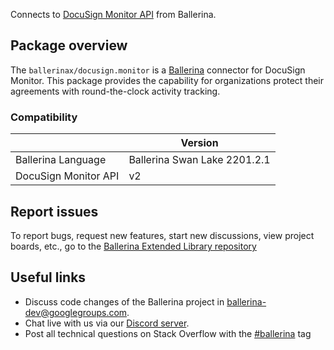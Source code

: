Connects to [DocuSign Monitor API](https://developers.docusign.com/docs/monitor-api/monitor101/) from Ballerina.

## Package overview
The `ballerinax/docusign.monitor` is a [Ballerina](https://ballerina.io/) connector for DocuSign Monitor. This package provides the capability for organizations protect their agreements with round-the-clock activity tracking.

### Compatibility
|                       | Version                       |
|-----------------------|-------------------------------|
| Ballerina Language    | Ballerina Swan Lake 2201.2.1    | 
| DocuSign Monitor API  | v2                            |

## Report issues
To report bugs, request new features, start new discussions, view project boards, etc., go to the [Ballerina Extended Library repository](https://github.com/ballerina-platform/ballerina-extended-library)

## Useful links
- Discuss code changes of the Ballerina project in [ballerina-dev@googlegroups.com](mailto:ballerina-dev@googlegroups.com).
- Chat live with us via our [Discord server](https://discord.gg/ballerinalang).
- Post all technical questions on Stack Overflow with the [#ballerina](https://stackoverflow.com/questions/tagged/ballerina) tag
